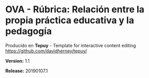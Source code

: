 # OVA - Rúbrica: Relación entre la propia práctica educativa y la pedagogía

Producido en **Tepuy** - Template for interactive content editing
https://github.com/davidherney/tepuy/

**Version:** 1.1

**Release:** 20190107.1
